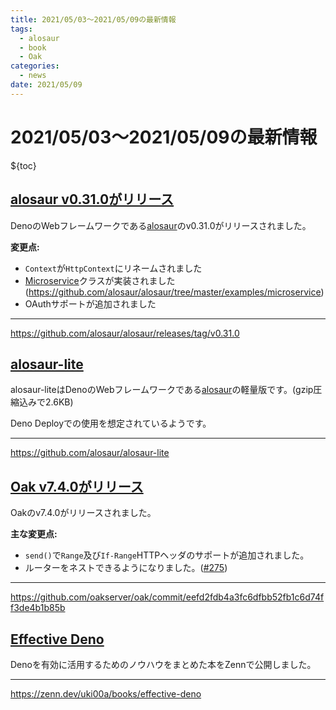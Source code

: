 ```yaml
---
title: 2021/05/03〜2021/05/09の最新情報
tags:
  - alosaur
  - book
  - Oak
categories:
  - news
date: 2021/05/09
---
```


# 2021/05/03〜2021/05/09の最新情報

${toc}

## [alosaur v0.31.0がリリース](https://github.com/alosaur/alosaur/releases/tag/v0.31.0)

DenoのWebフレームワークである[alosaur](https://github.com/alosaur/alosaur)のv0.31.0がリリースされました。

**変更点:**

* `Context`が`HttpContext`にリネームされました
* [Microservice](https://github.com/alosaur/alosaur/tree/master/examples/microservice)クラスが実装されました (https://github.com/alosaur/alosaur/tree/master/examples/microservice)
* OAuthサポートが追加されました

---

https://github.com/alosaur/alosaur/releases/tag/v0.31.0

## [alosaur-lite](https://github.com/alosaur/alosaur-lite)

alosaur-liteはDenoのWebフレームワークである[alosaur](https://github.com/alosaur/alosaur)の軽量版です。(gzip圧縮込みで2.6KB)

Deno Deployでの使用を想定されているようです。

---

https://github.com/alosaur/alosaur-lite

## [Oak v7.4.0がリリース](https://github.com/oakserver/oak/releases/tag/v7.4.0)

Oakのv7.4.0がリリースされました。

**主な変更点:**

* `send()`で`Range`及び`If-Range`HTTPヘッダのサポートが追加されました。
* ルーターをネストできるようになりました。([#275](https://github.com/oakserver/oak/pull/275))

---

https://github.com/oakserver/oak/commit/eefd2fdb4a3fc6dfbb52fb1c6d74ff3de4b1b85b

## [Effective Deno](https://zenn.dev/uki00a/books/effective-deno)

Denoを有効に活用するためのノウハウをまとめた本をZennで公開しました。

---

https://zenn.dev/uki00a/books/effective-deno
